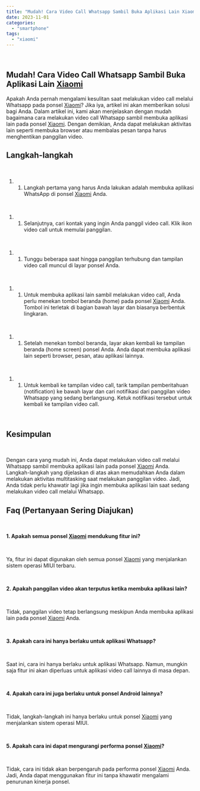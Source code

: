 ```yaml
---
title: "Mudah! Cara Video Call Whatsapp Sambil Buka Aplikasi Lain Xiaomi"
date: 2023-11-01
categories: 
  - "smartphone"
tags: 
  - "xiaomi"
---
```


 

## Mudah! Cara Video Call Whatsapp Sambil Buka Aplikasi Lain [Xiaomi](https://ajiekusumadhany.com/gadget/smartphone/xiaomi/)

Apakah Anda pernah mengalami kesulitan saat melakukan video call melalui Whatsapp pada ponsel [Xiaomi](https://ajiekusumadhany.com/gadget/smartphone/xiaomi/)? Jika iya, artikel ini akan memberikan solusi bagi Anda. Dalam artikel ini, kami akan menjelaskan dengan mudah bagaimana cara melakukan video call Whatsapp sambil membuka aplikasi lain pada ponsel [Xiaomi](https://ajiekusumadhany.com/gadget/smartphone/xiaomi/). Dengan demikian, Anda dapat melakukan aktivitas lain seperti membuka browser atau membalas pesan tanpa harus menghentikan panggilan video.

## Langkah-langkah

 

1. 1. Langkah pertama yang harus Anda lakukan adalah membuka aplikasi WhatsApp di ponsel [Xiaomi](https://ajiekusumadhany.com/gadget/smartphone/xiaomi/) Anda.

 

1. 1. Selanjutnya, cari kontak yang ingin Anda panggil video call. Klik ikon video call untuk memulai panggilan.

 

1. 1. Tunggu beberapa saat hingga panggilan terhubung dan tampilan video call muncul di layar ponsel Anda.

 

1. 1. Untuk membuka aplikasi lain sambil melakukan video call, Anda perlu menekan tombol beranda (home) pada ponsel [Xiaomi](https://ajiekusumadhany.com/gadget/smartphone/xiaomi/) Anda. Tombol ini terletak di bagian bawah layar dan biasanya berbentuk lingkaran.

 

1. 1. Setelah menekan tombol beranda, layar akan kembali ke tampilan beranda (home screen) ponsel Anda. Anda dapat membuka aplikasi lain seperti browser, pesan, atau aplikasi lainnya.

 

1. 1. Untuk kembali ke tampilan video call, tarik tampilan pemberitahuan (notification) ke bawah layar dan cari notifikasi dari panggilan video Whatsapp yang sedang berlangsung. Ketuk notifikasi tersebut untuk kembali ke tampilan video call.

 

## Kesimpulan

 

Dengan cara yang mudah ini, Anda dapat melakukan video call melalui Whatsapp sambil membuka aplikasi lain pada ponsel [Xiaomi](https://ajiekusumadhany.com/gadget/smartphone/xiaomi/) Anda. Langkah-langkah yang dijelaskan di atas akan memudahkan Anda dalam melakukan aktivitas multitasking saat melakukan panggilan video. Jadi, Anda tidak perlu khawatir lagi jika ingin membuka aplikasi lain saat sedang melakukan video call melalui Whatsapp.

## Faq (Pertanyaan Sering Diajukan)

 

**1\. Apakah semua ponsel [Xiaomi](https://ajiekusumadhany.com/gadget/smartphone/xiaomi/) mendukung fitur ini?**

 

Ya, fitur ini dapat digunakan oleh semua ponsel [Xiaomi](https://ajiekusumadhany.com/gadget/smartphone/xiaomi/) yang menjalankan sistem operasi MIUI terbaru.

 

**2\. Apakah panggilan video akan terputus ketika membuka aplikasi lain?**

 

Tidak, panggilan video tetap berlangsung meskipun Anda membuka aplikasi lain pada ponsel [Xiaomi](https://ajiekusumadhany.com/gadget/smartphone/xiaomi/) Anda.

 

**3\. Apakah cara ini hanya berlaku untuk aplikasi Whatsapp?**

 

Saat ini, cara ini hanya berlaku untuk aplikasi Whatsapp. Namun, mungkin saja fitur ini akan diperluas untuk aplikasi video call lainnya di masa depan.

 

**4\. Apakah cara ini juga berlaku untuk ponsel Android lainnya?**

 

Tidak, langkah-langkah ini hanya berlaku untuk ponsel [Xiaomi](https://ajiekusumadhany.com/gadget/smartphone/xiaomi/) yang menjalankan sistem operasi MIUI.

 

**5\. Apakah cara ini dapat mengurangi performa ponsel [Xiaomi](https://ajiekusumadhany.com/gadget/smartphone/xiaomi/)?**

 

Tidak, cara ini tidak akan berpengaruh pada performa ponsel [Xiaomi](https://ajiekusumadhany.com/gadget/smartphone/xiaomi/) Anda. Jadi, Anda dapat menggunakan fitur ini tanpa khawatir mengalami penurunan kinerja ponsel.
